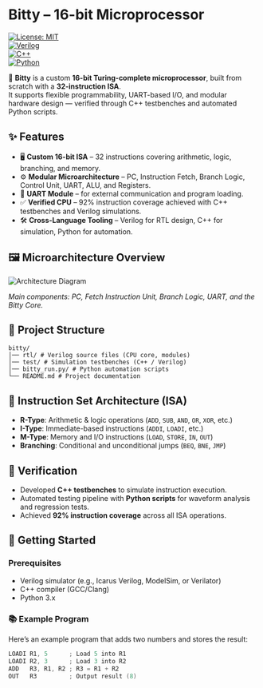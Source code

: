 # Bitty – 16-bit Microprocessor  

[![License: MIT](https://img.shields.io/badge/License-MIT-green.svg)](LICENSE)  
[![Verilog](https://img.shields.io/badge/HDL-Verilog-blue)]()  
[![C++](https://img.shields.io/badge/Testing-C++-orange)]()  
[![Python](https://img.shields.io/badge/Scripts-Python-yellow)]()  

🚀 **Bitty** is a custom **16-bit Turing-complete microprocessor**, built from scratch with a **32-instruction ISA**.  
It supports flexible programmability, UART-based I/O, and modular hardware design — verified through C++ testbenches and automated Python scripts.  


## ✨ Features  

- 🖥 **Custom 16-bit ISA** – 32 instructions covering arithmetic, logic, branching, and memory.  
- ⚙️ **Modular Microarchitecture** – PC, Instruction Fetch, Branch Logic, Control Unit, UART, ALU, and Registers.  
- 📡 **UART Module** – for external communication and program loading.  
- ✅ **Verified CPU** – 92% instruction coverage achieved with C++ testbenches and Verilog simulations.  
- 🛠 **Cross-Language Tooling** – Verilog for RTL design, C++ for simulation, Python for automation.  


## 🖼 Microarchitecture Overview  

![Architecture Diagram](telegram-cloud-photo-size-2-5343870809187415498-y.jpg)  

*Main components: PC, Fetch Instruction Unit, Branch Logic, UART, and the Bitty Core.*  


## 🔧 Project Structure  
```
bitty/
│── rtl/ # Verilog source files (CPU core, modules)
│── test/ # Simulation testbenches (C++ / Verilog)
│── bitty_run.py/ # Python automation scripts
└── README.md # Project documentation
```


## 📜 Instruction Set Architecture (ISA)  

- **R-Type**: Arithmetic & logic operations (`ADD`, `SUB`, `AND`, `OR`, `XOR`, etc.)  
- **I-Type**: Immediate-based instructions (`ADDI`, `LOADI`, etc.)  
- **M-Type**: Memory and I/O instructions (`LOAD`, `STORE`, `IN`, `OUT`)  
- **Branching**: Conditional and unconditional jumps (`BEQ`, `BNE`, `JMP`)  


## 🧪 Verification  

- Developed **C++ testbenches** to simulate instruction execution.  
- Automated testing pipeline with **Python scripts** for waveform analysis and regression tests.  
- Achieved **92% instruction coverage** across all ISA operations.  


## 🚀 Getting Started  

### Prerequisites  
- Verilog simulator (e.g., Icarus Verilog, ModelSim, or Verilator)  
- C++ compiler (GCC/Clang)  
- Python 3.x  

### 📚 Example Program

Here’s an example program that adds two numbers and stores the result:

```verilog
LOADI R1, 5      ; Load 5 into R1
LOADI R2, 3      ; Load 3 into R2
ADD   R3, R1, R2 ; R3 = R1 + R2
OUT   R3         ; Output result (8)
```